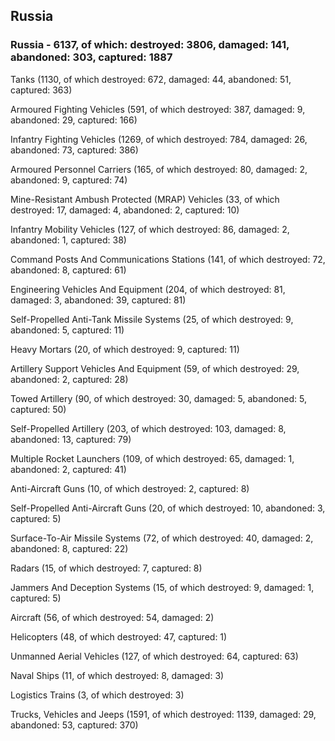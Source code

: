
 
 ## Russia
 
 ### Russia - 6137, of which: destroyed: 3806, damaged: 141, abandoned: 303, captured: 1887

 

 

 Tanks (1130, of which destroyed: 672, damaged: 44, abandoned: 51, captured: 363)

 Armoured Fighting Vehicles (591, of which destroyed: 387, damaged: 9, abandoned: 29, captured: 166)

 Infantry Fighting Vehicles (1269, of which destroyed: 784, damaged: 26, abandoned: 73, captured: 386)

 Armoured Personnel Carriers (165, of which destroyed: 80, damaged: 2, abandoned: 9, captured: 74)

 Mine-Resistant Ambush Protected (MRAP) Vehicles (33, of which destroyed: 17, damaged: 4, abandoned: 2, captured: 10)

 Infantry Mobility Vehicles (127, of which destroyed: 86, damaged: 2, abandoned: 1, captured: 38)

 Command Posts And Communications Stations (141, of which destroyed: 72, abandoned: 8, captured: 61)

 Engineering Vehicles And Equipment (204, of which destroyed: 81, damaged: 3, abandoned: 39, captured: 81)

 Self-Propelled Anti-Tank Missile Systems (25, of which destroyed: 9, abandoned: 5, captured: 11)

 Heavy Mortars (20, of which destroyed: 9, captured: 11)

 Artillery Support Vehicles And Equipment (59, of which destroyed: 29, abandoned: 2, captured: 28)

 Towed Artillery (90, of which destroyed: 30, damaged: 5, abandoned: 5, captured: 50)

 Self-Propelled Artillery (203, of which destroyed: 103, damaged: 8, abandoned: 13, captured: 79)

 Multiple Rocket Launchers (109, of which destroyed: 65, damaged: 1, abandoned: 2, captured: 41)

 Anti-Aircraft Guns (10, of which destroyed: 2, captured: 8)

 Self-Propelled Anti-Aircraft Guns (20, of which destroyed: 10, abandoned: 3, captured: 5)

 Surface-To-Air Missile Systems (72, of which destroyed: 40, damaged: 2, abandoned: 8, captured: 22)

 Radars (15, of which destroyed: 7, captured: 8)

 Jammers And Deception Systems (15, of which destroyed: 9, damaged: 1, captured: 5)

 Aircraft (56, of which destroyed: 54, damaged: 2)

 Helicopters (48, of which destroyed: 47, captured: 1)

 Unmanned Aerial Vehicles (127, of which destroyed: 64, captured: 63)

 Naval Ships (11, of which destroyed: 8, damaged: 3)

 Logistics Trains (3, of which destroyed: 3)

 Trucks, Vehicles and Jeeps (1591, of which destroyed: 1139, damaged: 29, abandoned: 53, captured: 370)

